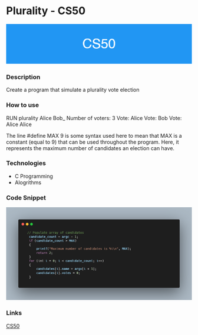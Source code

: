 # Plurality - CS50

![banner](/resources/CS50.png)

### Description

Create a program that simulate a plurality vote election
### How to use

RUN plurality Alice Bob_
Number of voters: 3
Vote: Alice
Vote: Bob
Vote: Alice
Alice

The line #define MAX 9 is some syntax used here to mean that MAX is a constant (equal to 9) that can be used throughout the program. Here, it represents the maximum number of candidates an election can have.

### Technologies
- C Programming
- Alogrithms

### Code Snippet

![code snippet](resources/plurality.png)

### Links

[CS50](https://www.edx.org/course/introduction-computer-science-harvardx-cs50x?g_acctid=724-505-4034&g_campaign=gs-b2c-nonbrand-tier1geo-partner-harvard-core&g_campaignid=15417765031&g_adgroupid=131210224478&g_adid=588991333656&g_keyword=harvard%20cs50&g_keywordid=kwd-334019831226&g_network=g&utm_source=google&utm_campaign=gs-b2c-nonbrand-tier1geo-partner-harvard-core&utm_medium=cpc&utm_term=harvard%20cs50&hsa_acc=7245054034&hsa_cam=15417765031&hsa_grp=131210224478&hsa_ad=588991333656&hsa_src=g&hsa_tgt=kwd-334019831226&hsa_kw=harvard%20cs50&hsa_mt=e&hsa_net=adwords&hsa_ver=3&gclid=CjwKCAjwu5yYBhAjEiwAKXk_eJJGOIdTmi-A53VHyQGpzPNd1Gw5MWdUUwFq5cznbZ7IKnl8ctJNthoC8vAQAvD_BwE)